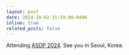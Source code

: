 ```yaml
---
layout: post
date: 2024-10-02 15:59:00-0400
inline: true
related_posts: false
---
```


Attending [ASDP 2024](https://www.asdp.ai/events/asdp-events). See you in Seoul, Korea.